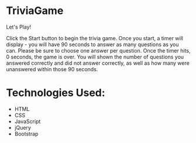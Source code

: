 # TriviaGame
Let's Play!

Click the Start button to begin the trivia game. Once you start, a timer will display - you will have 90 seconds to answer as
many questions as you can. Please be sure to choose one answer per question. Once the timer hits, 0 seconds, the game is over. You will 
shown the number of questions you answered correctly and did not answer correctly, as well as how many were unanswered within those 90 seconds. 

# Technologies Used:
- HTML
- CSS
- JavaScript
- jQuery
- Bootstrap
